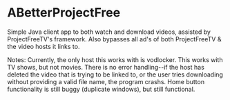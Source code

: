 # ABetterProjectFree
Simple Java client app to both watch and download videos, assisted by ProjectFreeTV's framework. Also bypasses all ad's of both ProjectFreeTV & the video hosts it links to.

Notes:
Currently, the only host this works with is vodlocker.
This works with TV shows, but not movies.
There is no error handling--if the host has deleted the video that is trying to be linked to, or the user tries downloading without providing a valid file name, the program crashs. 
Home button functionality is still buggy (duplicate windows), but still functional.
